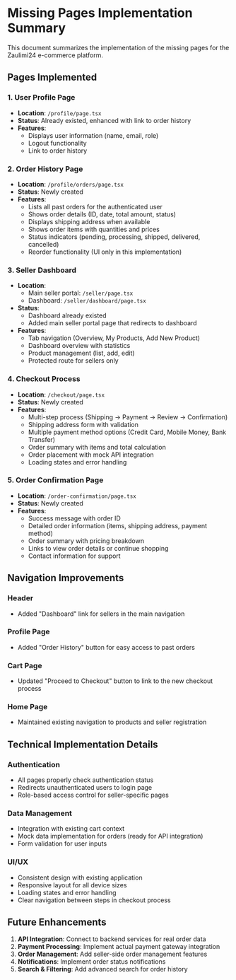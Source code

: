 # Missing Pages Implementation Summary

This document summarizes the implementation of the missing pages for the Zaulimi24 e-commerce platform.

## Pages Implemented

### 1. User Profile Page
- **Location**: `/profile/page.tsx`
- **Status**: Already existed, enhanced with link to order history
- **Features**:
  - Displays user information (name, email, role)
  - Logout functionality
  - Link to order history

### 2. Order History Page
- **Location**: `/profile/orders/page.tsx`
- **Status**: Newly created
- **Features**:
  - Lists all past orders for the authenticated user
  - Shows order details (ID, date, total amount, status)
  - Displays shipping address when available
  - Shows order items with quantities and prices
  - Status indicators (pending, processing, shipped, delivered, cancelled)
  - Reorder functionality (UI only in this implementation)

### 3. Seller Dashboard
- **Location**: 
  - Main seller portal: `/seller/page.tsx`
  - Dashboard: `/seller/dashboard/page.tsx`
- **Status**: 
  - Dashboard already existed
  - Added main seller portal page that redirects to dashboard
- **Features**:
  - Tab navigation (Overview, My Products, Add New Product)
  - Dashboard overview with statistics
  - Product management (list, add, edit)
  - Protected route for sellers only

### 4. Checkout Process
- **Location**: `/checkout/page.tsx`
- **Status**: Newly created
- **Features**:
  - Multi-step process (Shipping → Payment → Review → Confirmation)
  - Shipping address form with validation
  - Multiple payment method options (Credit Card, Mobile Money, Bank Transfer)
  - Order summary with items and total calculation
  - Order placement with mock API integration
  - Loading states and error handling

### 5. Order Confirmation Page
- **Location**: `/order-confirmation/page.tsx`
- **Status**: Newly created
- **Features**:
  - Success message with order ID
  - Detailed order information (items, shipping address, payment method)
  - Order summary with pricing breakdown
  - Links to view order details or continue shopping
  - Contact information for support

## Navigation Improvements

### Header
- Added "Dashboard" link for sellers in the main navigation

### Profile Page
- Added "Order History" button for easy access to past orders

### Cart Page
- Updated "Proceed to Checkout" button to link to the new checkout process

### Home Page
- Maintained existing navigation to products and seller registration

## Technical Implementation Details

### Authentication
- All pages properly check authentication status
- Redirects unauthenticated users to login page
- Role-based access control for seller-specific pages

### Data Management
- Integration with existing cart context
- Mock data implementation for orders (ready for API integration)
- Form validation for user inputs

### UI/UX
- Consistent design with existing application
- Responsive layout for all device sizes
- Loading states and error handling
- Clear navigation between steps in checkout process

## Future Enhancements

1. **API Integration**: Connect to backend services for real order data
2. **Payment Processing**: Implement actual payment gateway integration
3. **Order Management**: Add seller-side order management features
4. **Notifications**: Implement order status notifications
5. **Search & Filtering**: Add advanced search for order history